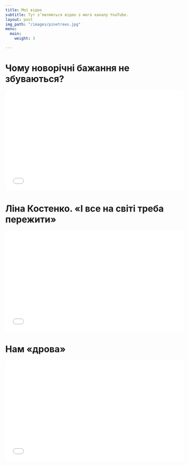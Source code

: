 ```yaml
---
title: Мої відео
subtitle: Тут з’являються відео з мого каналу YouTube.
layout: post
img_path: "/images/pinetrees.jpg"
menu:
  main:
    weight: 3

---
```

# Чому новорічні бажання не збуваються?

<iframe width="560" height="315" src="[https://www.youtube.com/embed/HhwPPTYO3IM](https://www.youtube.com/embed/HhwPPTYO3IM "https://www.youtube.com/embed/HhwPPTYO3IM")" frameborder="0" allow="accelerometer; autoplay; clipboard-write; encrypted-media; gyroscope; picture-in-picture" allowfullscreen></iframe>

# Ліна Костенко. «І все на світі треба пережити»

<iframe width="560" height="315" src="[https://www.youtube.com/embed/XhfZ-MTiUPc](https://www.youtube.com/embed/XhfZ-MTiUPc "https://www.youtube.com/embed/XhfZ-MTiUPc")" frameborder="0" allow="accelerometer; autoplay; clipboard-write; encrypted-media; gyroscope; picture-in-picture" allowfullscreen></iframe>

# Нам «дрова»

<iframe width="560" height="315" src="[https://www.youtube.com/embed/dsknA27fMG4](https://www.youtube.com/embed/dsknA27fMG4 "https://www.youtube.com/embed/dsknA27fMG4")" frameborder="0" allow="accelerometer; autoplay; encrypted-media; gyroscope; picture-in-picture" allowfullscreen></iframe>